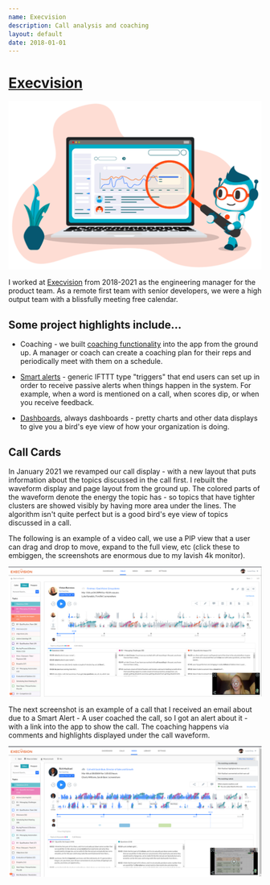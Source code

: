 ```yaml
---
name: Execvision
description: Call analysis and coaching
layout: default
date: 2018-01-01
---
```


# [Execvision](https://www.execvision.io/)

![Ev sales clipart](/assets/execvision/ev.png)

I worked at [Execvision](https://www.execvision.io/) from 2018-2021 as the engineering manager for the product team.  As a remote first team with senior developers, we were a high output team with a blissfully meeting free calendar. 

## Some project highlights include...

* Coaching - we built [coaching functionality](https://www.execvision.io/product/coaching/) into the app from the ground up. A manager or coach can create a coaching plan for their reps and periodically meet with them on a schedule. 

* [Smart alerts](https://www.execvision.io/product/smart-alerts/) - generic IFTTT type "triggers" that end users can set up in order to receive passive alerts when things happen in the system. For example, when a word is mentioned on a call, when scores dip, or when you receive feedback.

* [Dashboards](https://www.execvision.io/product/performance-dashboards/), always dashboards - pretty charts and other data displays to give you a bird's eye view of how your organization is doing.

## Call Cards
In January 2021 we revamped our call display - with a new layout that puts information about the topics discussed in the call first. I rebuilt the waveform display and page layout from the ground up. The colored parts of the waveform denote the energy the topic has - so topics that have tighter clusters are showed visibly by having more area under the lines. The algorithm isn't quite perfect but is a good bird's eye view of topics discussed in a call.

The following is an example of a video call, we use a PIP view that a user can drag and drop to move, expand to the full view, etc (click these to embiggen, the screenshots are enormous due to my lavish 4k monitor).

[![Pure video call card](/assets/execvision/pure-video-call-card.png)](/assets/execvision/pure-video-call-card.png)

The next screenshot is an example of a call that I received an email about due to a Smart Alert - A user coached the call, so I got an alert about it - with a link into the app to show the call.  The coaching happens via comments and highlights displayed under the call waveform.

[![Triggers call card](/assets/execvision/triggers-call-card.png)](/assets/execvision/triggers-call-card.png)
